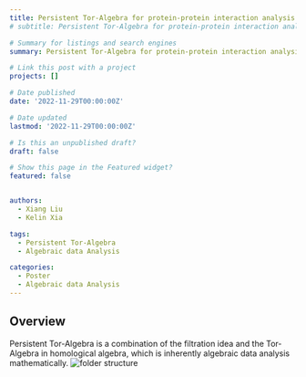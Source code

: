 ```yaml
---
title: Persistent Tor-Algebra for protein-protein interaction analysis
# subtitle: Persistent Tor-Algebra for protein-protein interaction analysis

# Summary for listings and search engines
summary: Persistent Tor-Algebra for protein-protein interaction analysis

# Link this post with a project
projects: []

# Date published
date: '2022-11-29T00:00:00Z'

# Date updated
lastmod: '2022-11-29T00:00:00Z'

# Is this an unpublished draft?
draft: false

# Show this page in the Featured widget?
featured: false


authors:
  - Xiang Liu
  - Kelin Xia

tags:
  - Persistent Tor-Algebra
  - Algebraic data Analysis

categories:
  - Poster
  - Algebraic data Analysis
---
```




## Overview
Persistent Tor-Algebra is a combination of the filtration idea and the Tor-Algebra in homological algebra, which is inherently algebraic data analysis mathematically.
 ![folder structure](ICMMA2022-PTA-Poster.png) 

